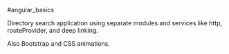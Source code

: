 #angular_basics

Directory search application using separate modules and services like http, routeProvider,  and deep linking.

Also Bootstrap and CSS animations.


 
